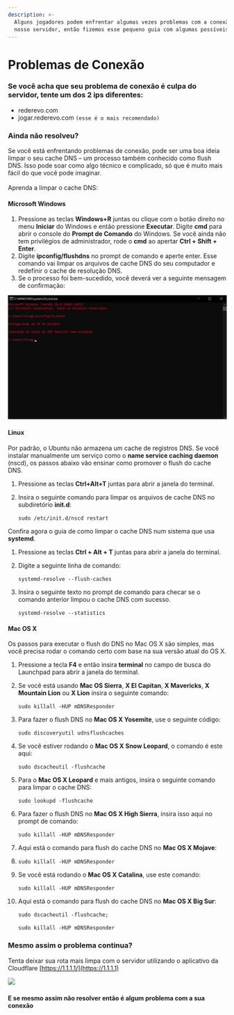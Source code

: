 ```yaml
---
description: >-
  Alguns jogadores podem enfrentar algumas vezes problemas com a conexão em
  nosso servidor, então fizemos esse pequeno guia com algumas possíveis soluções
---
```


# Problemas de Conexão

### Se você acha que seu problema de conexão é culpa do servidor, tente um dos 2 ips diferentes:

* rederevo.com
* jogar.rederevo.com `(esse é o mais recomendado)`

### Ainda não resolveu?

Se você está enfrentando problemas de conexão, pode ser uma boa ideia limpar o seu cache DNS – um processo também conhecido como flush DNS. Isso pode soar como algo técnico e complicado, só que é muito mais fácil do que você pode imaginar.\
\
Aprenda a limpar o cache DNS:

#### **Microsoft Windows**

1. Pressione as teclas **Windows+R** juntas ou clique com o botão direito no menu **Iniciar** do Windows e então pressione **Executar**. Digite **cmd** para abrir o console do **Prompt de Comando** do Windows.  Se você ainda não tem privilégios de administrador, rode o **cmd** ao apertar **Ctrl + Shift + Enter**.
2. Digite **ipconfig/flushdns** no prompt de comando e aperte enter. Esse comando vai limpar os arquivos de cache DNS do seu computador e redefinir o cache de resolução DNS.
3. Se o processo foi bem-sucedido, você deverá ver a seguinte mensagem de confirmação:

![](<../.gitbook/assets/image (2) (1) (1).png>)

#### Linux <a href="#h-linux" id="h-linux"></a>

Por padrão, o Ubuntu não armazena um cache de registros DNS. Se você instalar manualmente um serviço como o **name service caching daemon** (nscd), os passos abaixo vão ensinar como promover o flush do cache DNS.

1. Pressione as teclas **Ctrl+Alt+T** juntas para abrir a janela do terminal.
2.  Insira o seguinte comando para limpar os arquivos de cache DNS no subdiretório **init.d**:

    ```
    sudo /etc/init.d/nscd restart
    ```

Confira agora o guia de como limpar o cache DNS num sistema que usa **systemd**.

1. Pressione as teclas **Ctrl + Alt + T** juntas para abrir a janela do terminal.
2.  Digite a seguinte linha de comando:

    ```
    systemd-resolve --flush-caches
    ```
3.  Insira o seguinte texto no prompt de comando para checar se o comando anterior limpou o cache DNS com sucesso.

    ```
    systemd-resolve --statistics
    ```

#### Mac OS X <a href="#h-mac-os-x" id="h-mac-os-x"></a>

Os passos para executar o flush do DNS no Mac OS X são simples, mas você precisa rodar o comando certo com base na sua versão atual do OS X.

1. Pressione a tecla **F4** e então insira **terminal** no campo de busca do Launchpad para abrir a janela do terminal.
2.  Se você está usando **Mac OS Sierra**, **X El Capitan**, **X Mavericks**, **X Mountain Lion** ou **X Lion** insira o seguinte comando:

    ```
    sudo killall -HUP mDNSResponder
    ```
3.  Para fazer o flush DNS no **Mac OS X Yosemite**, use o seguinte código:

    ```
    sudo discoveryutil udnsflushcaches
    ```
4.  Se você estiver rodando o **Mac OS X Snow Leopard**, o comando é este aqui:

    ```
    sudo dscacheutil -flushcache
    ```
5.  Para o **Mac OS X Leopard** e mais antigos, insira o seguinte comando para limpar o cache DNS:

    ```
    sudo lookupd -flushcache
    ```
6.  Para fazer o flush DNS no **Mac OS X High Sierra**, insira isso aqui no prompt de comando:

    ```
    sudo killall -HUP mDNSResponder
    ```
7. Aqui está o comando para flush do cache DNS no **Mac OS X Mojave**:
8. ```
   sudo killall -HUP mDNSResponder
   ```
9.  Se você está rodando o **Mac OS X Catalina**, use este comando:

    ```
    sudo killall -HUP mDNSResponder
    ```
10. Aqui está o comando para flush do cache DNS no **Mac OS X Big Sur**:

    ```
    sudo dscacheutil -flushcache;
    ```

    ```
    sudo killall -HUP mDNSResponder
    ```

### Mesmo assim o problema continua?

Tenta deixar sua rota mais limpa com o servidor utilizando o aplicativo da Cloudflare [https://1.1.1.1/](https://1.1.1.1)

&#x20;                                                 ![](<../.gitbook/assets/image (1).png>)

#### E se mesmo assim não resolver então é algum problema com a sua conexão
